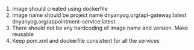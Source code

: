 1. Image should created using dockerfile
2. Image name should be project name
    dnyanyog.org/api-gateway:latest
    dnyanyog.org/appointment-service:latest
3. There should not be any hardcoding of image name and version. Make reusable
4. Keep pom.xml and dockerfile consistent for all the services